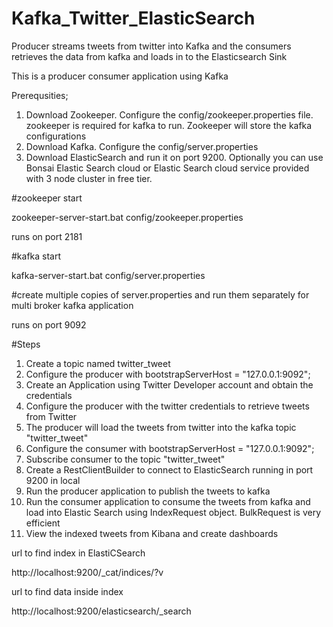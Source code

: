 # Kafka_Twitter_ElasticSearch
Producer streams tweets from twitter into Kafka and the consumers retrieves the data from kafka and loads in to the Elasticsearch Sink

This is a producer consumer application using Kafka

Prerequsities;

1. Download Zookeeper. Configure the config/zookeeper.properties file. zookeeper is required for kafka to run. Zookeeper will store the kafka configurations
2. Download Kafka. Configure the config/server.properties
3. Download ElasticSearch and run it on port 9200. Optionally you can use Bonsai Elastic Search cloud or Elastic Search cloud service provided with 3 node cluster in free tier.

#zookeeper start

zookeeper-server-start.bat config/zookeeper.properties

runs on port 2181

#kafka start

kafka-server-start.bat config/server.properties

#create multiple copies of server.properties and run them separately for multi broker kafka application

runs on port 9092

#Steps

1. Create a topic named twitter_tweet
2. Configure the producer with bootstrapServerHost = "127.0.0.1:9092";
3. Create an Application using Twitter Developer account and obtain the credentials
4. Configure the producer with the twitter credentials to retrieve tweets from Twitter
5. The producer will load the tweets from twitter into the kafka topic "twitter_tweet"
6. Configure the consumer with bootstrapServerHost = "127.0.0.1:9092";
7. Subscribe consumer to the topic "twitter_tweet"
8. Create a RestClientBuilder to connect to ElasticSearch running in port 9200 in local
9. Run the producer application to publish the tweets to kafka
10. Run the consumer application to consume the tweets from kafka and load into Elastic Search using IndexRequest object. BulkRequest is very efficient
11. View the indexed tweets from Kibana and create dashboards


url to find index in ElastiCSearch

http://localhost:9200/_cat/indices/?v

url to find data inside index

http://localhost:9200/elasticsearch/_search
